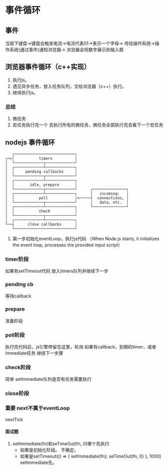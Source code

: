 # 事件循环

## 事件
当按下键盘->键盘会触发电流->电流代表01->表示一个字母->
传给操作系统->操作系统(通过事件)通知浏览器-> 浏览器会将数字展示到输入框
 
## 浏览器事件循环（c++实现）
1. 执行js。
2. 遇见异步任务，放入任务队列，交给浏览器（c++）执行。
3. 继续执行js。
### 总结
1. 微任务
2. 宏任务执行完一个 去执行所有的微任务，微任务全部执行完去看下一个宏任务

## nodejs 事件循环
```
   ┌───────────────────────────┐
┌─>│           timers          │
│  └─────────────┬─────────────┘
│  ┌─────────────┴─────────────┐
│  │     pending callbacks     │
│  └─────────────┬─────────────┘
│  ┌─────────────┴─────────────┐
│  │       idle, prepare       │
│  └─────────────┬─────────────┘      ┌───────────────┐
│  ┌─────────────┴─────────────┐      │   incoming:   │
│  │           poll            │<─────┤  connections, │
│  └─────────────┬─────────────┘      │   data, etc.  │
│  ┌─────────────┴─────────────┐      └───────────────┘
│  │           check           │
│  └─────────────┬─────────────┘
│  ┌─────────────┴─────────────┐
└──┤      close callbacks      │
   └───────────────────────────┘
```
1. 第一步初始化eventLoop，执行js代码
   （When Node.js starts, it initializes the event loop, processes the provided input script）
   
### timer阶段
如果有setTimeout代码 放入timers队列并继续下一步

### pending cb 
等待callback

### prepare
准备阶段

### poll阶段
执行完代码后，js引擎停留在这里，轮询 如果有callback，到期的timer，或者immediate任务 继续下一步骤

### check阶段
简单 setImmediate队列是否有任务需要执行

### close阶段

### 重要 next不属于eventLoop
nextTick

#### 面试题
1. setImmediate(fn)和seTimeOut(fn, 0)哪个先执行
   - 如果是初始化阶段。 不确定。
   - 如果是setTimeout(() => {
         setImmediate(fn);
         seTimeOut(fn, 0)
      }, 1000)
      setImmediate先。
   


